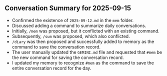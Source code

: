 ## Conversation Summary for 2025-09-15

- Confirmed the existence of `2025-09-12.md` in the `mem` folder.
- Discussed adding a command to summarize daily conversations.
- Initially, `/mem` was proposed, but it conflicted with an existing command.
- Subsequently, `/sum` was proposed, which also conflicted.
- `/diary` was then proposed and successfully added to memory as the command to save the conversation record.
- The user manually updated the `GEMINI.md` file and requested that `#mem` be the new command for saving the conversation record.
- I updated my memory to recognize `#mem` as the command to save the entire conversation record for the day.